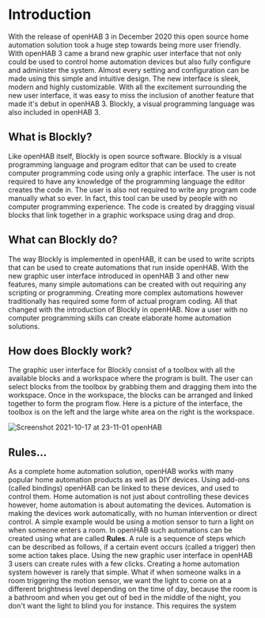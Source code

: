 # Introduction
With the release of openHAB 3 in December 2020 this open source home automation solution took a huge step towards being more user friendly. With openHAB 3 came a brand new graphic user interface that not only could be used to control home automation devices but also fully configure and administer the system. Almost every setting and configuration can be made using this simple and intuitive design. The new interface is sleek, modern and highly customizable. With all the excitement surrounding the new user interface, it was easy to miss the inclusion of another feature that made it's debut in openHAB 3. Blockly, a visual programming language was also included in openHAB 3.
## What is Blockly?
Like openHAB itself, Blockly is open source software. Blockly is a visual programming language and program editor that can be used to create computer programming code using only a graphic interface. The user is not required to have any knowledge of the programming language the editor creates the code in. The user is also not required to write any program code manually what so ever. In fact, this tool can be used by people with no computer programming experience. The code is created by dragging visual blocks that link together in a graphic workspace using drag and drop. 
## What can Blockly do?
The way Blockly is implemented in openHAB, it can be used to write scripts that can be used to create automations that run inside openHAB. With the new graphic user interface introduced in openHAB 3 and other new features, many simple automations can be created with out requiring any scripting or programming. Creating more complex automations however traditionally has required some form of actual program coding. All that changed with the introduction of Blockly in openHAB. Now a user with no computer programming skills can create elaborate home automation solutions.
## How does Blockly work?
The graphic user interface for Blockly consist of a toolbox with all the available blocks and a workspace where the program is built. The user can select blocks from the toolbox by grabbing them and dragging them into the workspace. Once in the workspace, the blocks can be arranged and linked together to form the program flow. Here is a picture of the interface, the toolbox is on the left and the large white area on the right is the workspace.

![Screenshot 2021-10-17 at 23-11-01 openHAB](https://user-images.githubusercontent.com/25418996/137663566-781bade8-53cc-4e3a-bb3f-3ecee9207898.png)

## Rules...
As a complete home automation solution, openHAB works with many popular home automation products as well as DIY devices. Using add-ons (called bindings) openHAB can be linked to these devices, and used to control them. Home automation is not just about controlling these devices however, home automation is about automating the devices. Automation is making the devices work automatically, with no human intervention or direct control. A simple example would be using a motion sensor to turn a light on when someone enters a room. In openHAB such automations can be created using what are called **Rules**. A rule is a sequence of steps which can be described as follows, if a certain event occurs (called a trigger) then some action takes place. Using the new graphic user interface in openHAB 3 users can create rules with a few clicks. Creating a home automation system however is rarely that simple. What if when someone walks in a room triggering the motion sensor, we want the light to come on at a different brightness level depending on the time of day, because the room is a bathroom and when you get out of bed in the middle of the night, you don't want the light to blind you for instance. This requires the system

